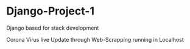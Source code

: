 # Django-Project-1
Django based for stack development

Corona Virus live Update through Web-Scrapping running in Localhost

